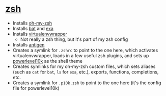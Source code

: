 # [zsh](https://www.zsh.org/)

- Installs [oh-my-zsh](https://ohmyz.sh/)
- Installs [bat](https://github.com/sharkdp/bat) and [exa](https://github.com/ogham/exa)
- Installs [virtualenvwrapper](https://virtualenvwrapper.readthedocs.io/en/latest/)
  - Not really a zsh thing, but it's part of my zsh config
- Installs [antigen](http://antigen.sharats.me/)
- Creates a symlink for `.zshrc` to point to the one here, which activates virtualenvwrapper, loads in a few useful zsh plugins, and sets up [powerlevel10k](https://github.com/romkatv/powerlevel10k) as the shell theme
- Creates symlinks for my oh-my-zsh custom files, which sets aliases (such as `cat` for `bat`, `ls` for `exa`, etc.), exports, functions, completions, etc.
- Creates a symlink for `.p10k.zsh` to point to the one here (it's the config file for powerlevel10k)
